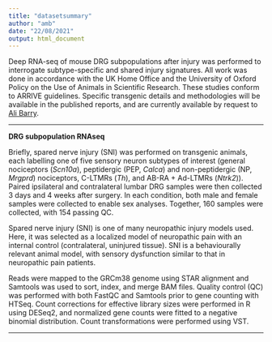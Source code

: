 ```yaml
---
title: "datasetsummary"
author: "amb"
date: "22/08/2021"
output: html_document
---
```


Deep RNA-seq of mouse DRG subpopulations after injury was performed to interrogate subtype-specific and shared injury signatures. All work was done in accordance with the UK Home Office and the University of Oxford Policy on the Use of Animals in Scientific Research. These studies conform to ARRIVE guidelines. Specific transgenic details and methodologies will be available in the published reports, and are currently available by request to [Ali Barry](https://www.ndcn.ox.ac.uk/team/allison-barry). 

---


**DRG subpopulation RNAseq**

Briefly, spared nerve injury (SNI) was performed on transgenic animals, each labelling one of five sensory neuron subtypes of interest (general nociceptors (*Scn10a*), peptidergic (PEP, *Calca*) and non-peptidergic (NP, *Mrgprd*) nociceptors, C-LTMRs (*Th*), and AB-RA + Ad-LTMRs (*Ntrk2*)). Paired ipsilateral and contralateral lumbar DRG samples were then collected 3 days and 4 weeks after surgery. In each condition, both male and female samples were collected to enable sex analyses. Together, 160 samples were collected, with 154 passing QC.

Spared nerve injury (SNI) is one of many neuropathic injury models used. Here, it was selected as a localized model of neuropathic pain with an internal control (contralateral, uninjured tissue). SNI is a behaviourally relevant animal model, with sensory dysfunction similar to that in neuropathic pain patients. 

Reads were mapped to the GRCm38 genome using STAR alignment and Samtools was used to sort, index, and merge BAM files. Quality control (QC) was performed with both FastQC and Samtools prior to gene counting with HTSeq. Count corrections for effective library sizes were performed in R using DESeq2, and normalized gene counts were fitted to a negative binomial distribution. Count transformations were performed using VST.

---
